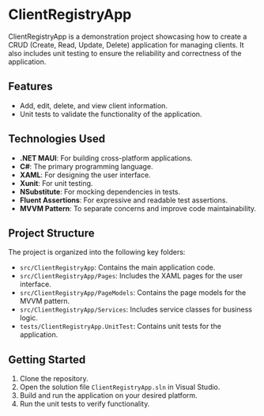 # ClientRegistryApp

ClientRegistryApp is a demonstration project showcasing how to create a CRUD (Create, Read, Update, Delete) application for managing clients. It also includes unit testing to ensure the reliability and correctness of the application.

## Features
- Add, edit, delete, and view client information.
- Unit tests to validate the functionality of the application.

## Technologies Used
- **.NET MAUI**: For building cross-platform applications.
- **C#**: The primary programming language.
- **XAML**: For designing the user interface.
- **Xunit**: For unit testing.
- **NSubstitute**: For mocking dependencies in tests.
- **Fluent Assertions**: For expressive and readable test assertions.
- **MVVM Pattern**: To separate concerns and improve code maintainability.

## Project Structure
The project is organized into the following key folders:
- `src/ClientRegistryApp`: Contains the main application code.
- `src/ClientRegistryApp/Pages`: Includes the XAML pages for the user interface.
- `src/ClientRegistryApp/PageModels`: Contains the page models for the MVVM pattern.
- `src/ClientRegistryApp/Services`: Includes service classes for business logic.
- `tests/ClientRegistryApp.UnitTest`: Contains unit tests for the application.

## Getting Started
1. Clone the repository.
2. Open the solution file `ClientRegistryApp.sln` in Visual Studio.
3. Build and run the application on your desired platform.
4. Run the unit tests to verify functionality.